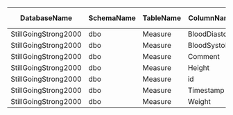 | DatabaseName         | SchemaName | TableName | ColumnName     | Datatype | Datalength | nRows | FHIR Resource | FHIR path (full)                                     | KR |
|----------------------|------------|-----------|----------------|----------|------------|-------|---------------|------------------------------------------------------|----|
| StillGoingStrong2000 | dbo        | Measure   | BloodDiastolic | int      | 4          | 1000  | Observation   | Observation(1).component_Component(1).value[integer] |    |
| StillGoingStrong2000 | dbo        | Measure   | BloodSystolic  | int      | 4          | 1000  | Observation   | Observation(1).component_Component(2).value[integer] |    |
| StillGoingStrong2000 | dbo        | Measure   | Comment        | nvarchar | 8000       | 1000  | Observation   | Observation(2).value[string]                         |    |
| StillGoingStrong2000 | dbo        | Measure   | Height         | decimal  | 17         | 1000  | Observation   | Observation(3).value[Quantity]_Quantity.value        |    |
| StillGoingStrong2000 | dbo        | Measure   | id             | int      | 4          | 1000  | Observation   | Observation(X).identifier_Identifier.value           |    |
| StillGoingStrong2000 | dbo        | Measure   | Timestamp      | datetime | 8          | 1000  | Observation   | Observation(X).effective[dateTime]                   |    |
| StillGoingStrong2000 | dbo        | Measure   | Weight         | decimal  | 17         | 1000  | Observation   | Observation(4).value[Quantity]_Quantity.value        | '  |
